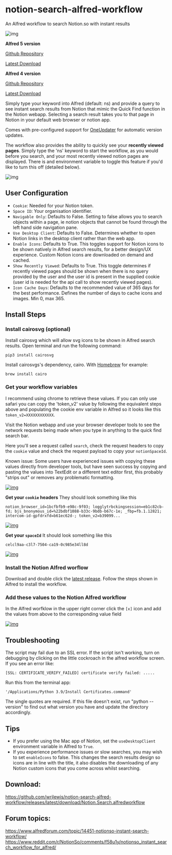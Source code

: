 # notion-search-alfred-workflow
An Alfred workflow to search Notion.so with instant results

![img](https://raw.githubusercontent.com/wrjlewis/notion-search-alfred5-workflow/main/Screenshot.png)

**Alfred 5 version**

[Github Repository](https://github.com/wrjlewis/notion-search-alfred5-workflow)

[Latest Download](https://github.com/wrjlewis/notion-search-alfred5-workflow/releases/latest/download/Notion.Search.Alfred.5.alfredworkflow)

**Alfred 4 version**

[Github Repository](https://github.com/wrjlewis/notion-search-alfred-workflow)

[Latest Download](https://github.com/wrjlewis/notion-search-alfred-workflow/releases/latest/download/Notion.Search.alfredworkflow)

Simply type your keyword into Alfred (default: ns) and provide a query to see instant search results from Notion that mimic the Quick Find function in the Notion webapp. Selecting a search result takes you to that page in Notion in your default web browser or notion app.

Comes with pre-configured support for [OneUpdater](https://github.com/vitorgalvao/alfred-workflows/tree/master/OneUpdater) for automatic version updates.

The workflow also provides the ability to quickly see your __recently viewed pages__. Simply type the 'ns' keyword to start the workflow, as you would before you search, and your most recently viewed notion pages are displayed. There is and environment variable to toggle this feature if you'd like to turn this off (detailed below).

![img](https://raw.githubusercontent.com/wrjlewis/notion-search-alfred5-workflow/main/alfred%20notion%20search.gif)

## User Configuration

- `Cookie`: Needed for your Notion token. 
- `Space ID`: Your organisation identifier.
- `Navigable Only`: Defaults to False. Setting to false allows you to search objects within a page, ie notion objects that cannot be found through the left hand side navigation pane.
- `Use Desktop Client`: Defaults to False. Determines whether to open Notion links in the desktop client rather than the web app.
- `Enable Icons`: Defaults to True. This toggles support for Notion icons to be shown natively in Alfred search results, for a better design/UX experience. Custom Notion icons are downloaded on demand and cached.
- `Show Recently Viewed`: Defaults to True. This toggle determines if recently viewed pages should be shown when there is no query provided by the user and the user id is present in the supplied cookie (user id is needed for the api call to show recently viewed pages).
- `Icon Cache Days`: Defaults to the recommended value of 365 days for the best performance. Defines the number of days to cache icons and images. Min 0, max 365.

## Install Steps

### Install cairosvg (optional)

Install cairosvg which will allow svg icons to be shown in Alfred search results. Open terminal and run the following command:

`pip3 install cairosvg`

Install cairosvgs's dependency, cairo. With [Homebrew](https://brew.sh/) for example:

`brew install cairo`

### Get your workflow variables

I recommend using chrome to retrieve these values. If you can only use safari you can copy the 'token_v2' value by following the equivalent steps above and populating the cookie env variable in Alfred so it looks like this `token_v2=XXXXXXXXXXXX`.

Visit the Notion webapp and use your browser developer tools to see the network requests being made when you type in anything to the quick find search bar.

Here you'll see a request called `search`, check the request headers to copy the `cookie` value and check the request payload to copy your `notionSpaceId`.

Known issue: Some users have experienced issues with copying these values directly from developer tools, but have seen success by copying and pasting the values into TextEdit or a different text editor first, this probably "strips out" or removes any problematic formatting.

[![img](https://i.imgur.com/ytewFzE.gif)](https://i.imgur.com/ytewFzE.gif)


__Get your `cookie` headers__
They should look something like this 

```
notion_browser_id=1bcfbfb9-e98c-9f03; logglytrbckingsession=eb1c82cb-fd; bjs_bnonymous_id=%22bdbf1088-b33c-9bdb-b67c-1e; _fbp=fb.1.12821; intercom-id-gpfdrxfd=b61ec62d-; token_v2=b39099...

```

[![img](https://github.com/wrjlewis/notion-search-alfred-workflow/blob/master/cookie.png)](https://github.com/wrjlewis/notion-search-alfred-workflow/blob/master/spaceId.png)


__Get your `spaceId`__
It should look something like this

```
celcl9aa-c3l7-7504-ca19-0c985e34ll8d
```

[![img](https://github.com/wrjlewis/notion-search-alfred-workflow/blob/master/spaceId.png)](https://github.com/wrjlewis/notion-search-alfred-workflow/blob/master/spaceId.png)

### Install the Notion Alfred worflow

Download and double click the [latest release](https://github.com/wrjlewis/notion-search-alfred-workflow/releases/latest/download/Notion.Search.alfredworkflow). Follow the steps shown in Alfred to install the workflow.

### Add these values to the Notion Alfred workflow

In the Alfred worfklow in the upper right corner click the `[x]` icon and add the values from above to the corresponding value field

[![img](https://i.imgur.com/Pe6nwey.jpg)](https://i.imgur.com/Pe6nwey.jpg)

## Troubleshooting

The script may fail due to an SSL error.  If the script isn't working, turn on debugging by clicking on the little cockroach in the alfred workflow screen.  If you see an error like:

``` [SSL: CERTIFICATE_VERIFY_FAILED] certificate verify failed: ..... ```

Run this from the terminal app:

``` '/Applications/Python 3.9/Install Certificates.command' ```

The single quotes are required.
If this file doesn't exist, run "python --version" to find out what version you have
and update the directory accordingly.

## Tips

- If you prefer using the Mac app of Notion, set the `useDesktopClient` environment variable in Alfred to `True`.
- If you experience performance issues or slow searches, you may wish to set `enableIcons` to false. This changes the search results design so icons are in line with the title, it also disables the downloading of any Notion custom icons that you come across whilst searching. 

## Download:
https://github.com/wrjlewis/notion-search-alfred-workflow/releases/latest/download/Notion.Search.alfredworkflow

## Forum topics:
https://www.alfredforum.com/topic/14451-notionso-instant-search-workflow/
https://www.reddit.com/r/NotionSo/comments/f58u1y/notionso_instant_search_workflow_for_alfred/

